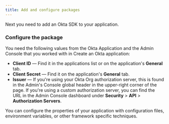 ```yaml
---
title: Add and configure packages
---
```

Next you need to add an Okta SDK to your application.

<StackSelector snippet="addconfigpkg"/>

### Configure the package

You need the following values from the Okta Application and the Admin Console that you worked with in <GuideLink link="../create-okta-application">Create an Okta application</GuideLink>:

* **Client ID** &mdash; Find it in the applications list or on the application's **General** tab.
* **Client Secret** &mdash; Find it on the application's **General** tab.
* **Issuer** &mdash; If you're using your Okta Org authorization server, this is found in the Admin's Console global header in the upper-right corner of the page. If you're using a custom authorization server, you can find the URL in the Admin Console dashboard under **Security** > **API** > **Authorization Servers**.

You can configure the properties of your application with configuration files, environment variables, or other framework specific techniques.

<StackSelector snippet="configmid"/>

<NextSectionLink/>
